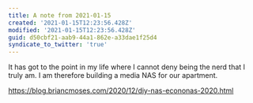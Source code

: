 ```yaml
---
title: A note from 2021-01-15
created: '2021-01-15T12:23:56.428Z'
modified: '2021-01-15T12:23:56.428Z'
guid: d50cbf21-aab9-44a1-862e-a33dae1f25d4
syndicate_to_twitter: 'true'
---
```

It has got to the point in my life where I cannot deny being the nerd that I truly am. I am therefore building a media NAS for our apartment.

https://blog.briancmoses.com/2020/12/diy-nas-econonas-2020.html
